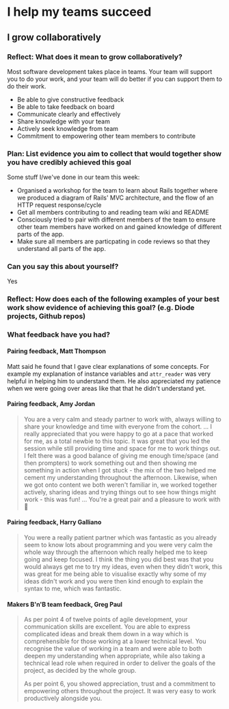 # I help my teams succeed
## I grow collaboratively

### Reflect: What does it mean to grow collaboratively?

Most software development takes place in teams. Your team will support you to do your work, and your team will do better if you can support them to do their work.
- Be able to give constructive feedback
- Be able to take feedback on board
- Communicate clearly and effectively
- Share knowledge with your team
- Actively seek knowledge from team
- Commitment to empowering other team members to contribute

### Plan: List evidence you aim to collect that would together show you have credibly achieved this goal

Some stuff I/we've done in our team this week:
- Organised a workshop for the team to learn about Rails together where we produced a diagram of Rails' MVC architecture, and the flow of an HTTP request response/cycle
- Get all members contributing to and reading team wiki and README
- Consciously tried to pair with different members of the team to ensure other team members have worked on and gained knowledge of different parts of the app.
- Make sure all members are particpating in code reviews so that they understand all parts of the app.

### Can you say this about yourself?

Yes

### Reflect: How does each of the following examples of your best work show evidence of achieving this goal? (e.g. Diode projects, Github repos)

### What feedback have you had?

#### Pairing feedback, Matt Thompson

Matt said he found that I gave clear explanations of some concepts. For example my explanation of instance variables and `attr_reader` was very helpful in helping him to understand them. He also appreciated my patience when we were going over areas like that that he didn't understand yet.

#### Pairing feedback, Amy Jordan

> You are a very calm and steady partner to work with, always willing to share your knowledge and time with everyone from the cohort. ... I really appreciated that you were happy to go at a pace that worked for me, as a total newbie to this topic. It was great that you led the session while still providing time and space for me to work things out. I felt there was a good balance of giving me enough time/space (and then prompters) to work something out and then showing me something in action when I got stuck - the mix of the two helped me cement my understanding throughout the afternoon. Likewise, when we got onto content we both weren't familiar in, we worked together actively, sharing ideas and trying things out to see how things might work - this was fun! ... You're a great pair and a pleasure to work with 🙂

#### Pairing feedback, Harry Galliano

> You were a really patient partner which was fantastic as you already seem to know lots about programming and you were very calm the whole way through the afternoon which really helped me to keep going and keep focused. I think the thing you did best was that you would always get me to try my ideas, even when they didn't work, this was great for me being able to visualise exactly why some of my ideas didn't work and you were then kind enough to explain the syntax to me, which was fantastic.

#### Makers B'n'B team feedback, Greg Paul

> As per point 4 of twelve points of agile development, your communication skills are excellent. You are able to express complicated ideas and break them down in a way which is comprehensible for those working at a lower technical level. You recognise the value of working in a team and were able to both deepen my understanding when appropriate, while also taking a technical lead role when required in order to deliver the goals of the project, as decided by the whole group.
>
> As per point 6, you showed appreciation, trust and a commitment to empowering others throughout the project. It was very easy to work productively alongside you.